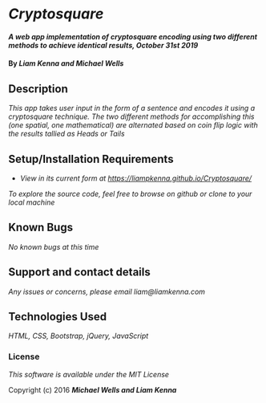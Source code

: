 # _Cryptosquare_

#### _A web app implementation of cryptosquare encoding using two different methods to achieve identical results, October 31st 2019_

#### By _**Liam Kenna and Michael Wells**_

## Description

_This app takes user input in the form of a sentence and encodes it using a cryptosquare technique. The two different methods for accomplishing this (one spatial, one mathematical) are alternated based on coin flip logic with the results tallied as Heads or Tails_

## Setup/Installation Requirements

* _View in its current form at https://liampkenna.github.io/Cryptosquare/_

_To explore the source code, feel free to browse on github or clone to your local machine_

## Known Bugs

_No known bugs at this time_

## Support and contact details

_Any issues or concerns, please email liam@liamkenna.com_

## Technologies Used

_HTML, CSS, Bootstrap, jQuery, JavaScript_

### License

*This software is available under the MIT License*

Copyright (c) 2016 **_Michael Wells and Liam Kenna_**

